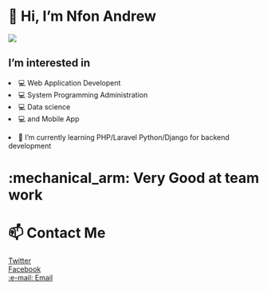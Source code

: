 <h1>👋 Hi, I’m Nfon Andrew</h1>
<img src ="https://static.thenounproject.com/png/246821-200.png"/>
<h2>I’m interested in </h2> 
<li> 💻 Web Application Developent</li>
<li> 💻 System Programming Administration</li>
<li> 💻 Data science</li>  
<li> 💻 and Mobile App</li>
<p><li>🌱 I’m currently learning PHP/Laravel Python/Django for backend development</li> 
<h1> :mechanical_arm: Very Good at team work</h1>
 <h1>📫 Contact Me </h1>
<a href="twitter.com/nfonandrew73">Twitter </a> <br>
<a href="facebook.com/nfonandrew">Facebook</a><br>
<a href="nfonandrew73@gmail.com">:e-mail: Email</a><br>
</p> 
<!---
andrew21-mch/andrew21-mch is a ✨ special ✨ repository because its `README.md` (this file) appears on your GitHub profile.
You can click the Preview link to take a look at your changes.


